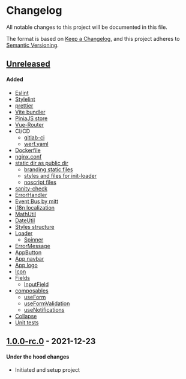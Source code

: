# Changelog
All notable changes to this project will be documented in this file.

The format is based on [Keep a Changelog](https://keepachangelog.com/en/1.0.0/),
and this project adheres to [Semantic Versioning](https://semver.org/spec/v2.0.0.html).

## [Unreleased]
#### Added
- [Eslint](.eslintrc.js)
- [Stylelint](stylelint.config.js)
- [prettier](.eslintrc.js)
- [Vite bundler](vite.config.ts)
- [PiniaJS store](src/store/index.ts)
- [Vue-Router](src/router/index.ts)
- CI/CD
  - [gitlab-ci](.gitlab-ci.yml)
  - [werf.yaml](werf.yaml)
- [Dockerfile](Dockerfile)
- [nginx.conf](nginx.conf)
- [static dir as public dir](static)
  - [branding static files](static/branding)
  - [styles and files for init-loader](static/init-loader)
  - [noscript files](static/noscript)
- [sanity-check](scripts/release-sanity-check.mjs)
- [ErrorHandler](src/helpers/error-handler.ts)
- [Event Bus by mitt](src/helpers/event-bus.ts)
- [i18n localization](src/localization/index.ts)
- [MathUtil](src/utils/math.util.ts)
- [DateUtil](src/utils/date.util.ts)
- [Styles structure](src/styles)
- [Loader](src/common/Loader.vue)
  - [Spinner](src/common/loader/Spinner.vue)
- [ErrorMessage](src/common/ErrorMessage.vue)
- [AppButton](src/common/AppButton.vue)
- [App navbar](src/common/AppNavbar.vue)
- [App logo](src/common/AppLogo.vue)
- [Icon](src/common/Icon.vue)
- [Fields](src/fields)
  - [InputField](src/fields/InputField.vue)
- [composables](src/composables)
  - [useForm](src/composables/use-form.ts)
  - [useFormValidation](src/composables/use-form-validation.ts)
  - [useNotifications](src/composables/use-notifications.ts)
- [Collapse](src/common/Collapse.vue)
- [Unit tests](vitest.config.ts)

## [1.0.0-rc.0] - 2021-12-23
#### Under the hood changes
- Initiated and setup project

[Unreleased]: https://gitlab.com/lukachi/vue-vite-template/compare/1.0.0-rc.0...main
[1.0.0-rc.0]: https://gitlab.com/lukachi/vue-vite-template/tags/1.0.0-rc.0
